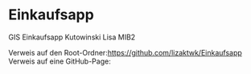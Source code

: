 # Einkaufsapp
GIS Einkaufsapp Kutowinski Lisa MIB2

Verweis auf den Root-Ordner:https://github.com/lizaktwk/Einkaufsapp
Verweis auf eine GitHub-Page: 
